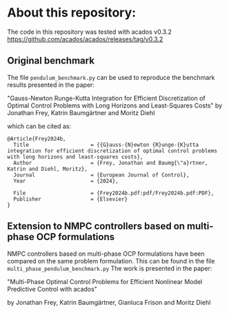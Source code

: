 # About this repository:

The code in this repository was tested with acados v0.3.2
https://github.com/acados/acados/releases/tag/v0.3.2

## Original benchmark
The file `pendulum_benchmark.py` can be used to reproduce the benchmark results presented in the paper:

"Gauss-Newton Runge-Kutta Integration for Efficient Discretization of Optimal Control Problems with Long Horizons and Least-Squares Costs"
by Jonathan Frey, Katrin Baumgärtner and Moritz Diehl

which can be cited as:


```
@Article{Frey2024b,
  Title                    = {{G}auss-{N}ewton {R}unge-{K}utta integration for efficient discretization of optimal control problems with long horizons and least-squares costs},
  Author                   = {Frey, Jonathan and Baumg{\"a}rtner, Katrin and Diehl, Moritz},
  Journal                  = {European Journal of Control},
  Year                     = {2024},

  File                     = {Frey2024b.pdf:pdf/Frey2024b.pdf:PDF},
  Publisher                = {Elsevier}
}
```


## Extension to NMPC controllers based on multi-phase OCP formulations
NMPC controllers based on multi-phase OCP formulations have been compared on the same problem formulation.
This can be found in the file `multi_phase_pendulum_benchmark.py`
The work is presented in the paper:

"Multi-Phase Optimal Control Problems for Efficient Nonlinear Model Predictive Control with acados"

by Jonathan Frey, Katrin Baumgärtner, Gianluca Frison and Moritz Diehl
